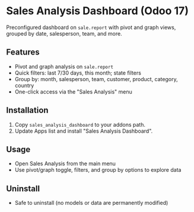 # Sales Analysis Dashboard (Odoo 17)

Preconfigured dashboard on `sale.report` with pivot and graph views, grouped by date, salesperson, team, and more.

## Features
- Pivot and graph analysis on `sale.report`
- Quick filters: last 7/30 days, this month; state filters
- Group by: month, salesperson, team, customer, product, category, country
- One-click access via the "Sales Analysis" menu

## Installation
1. Copy `sales_analysis_dashboard` to your addons path.
2. Update Apps list and install "Sales Analysis Dashboard".

## Usage
- Open Sales Analysis from the main menu
- Use pivot/graph toggle, filters, and group by options to explore data

## Uninstall
- Safe to uninstall (no models or data are permanently modified)